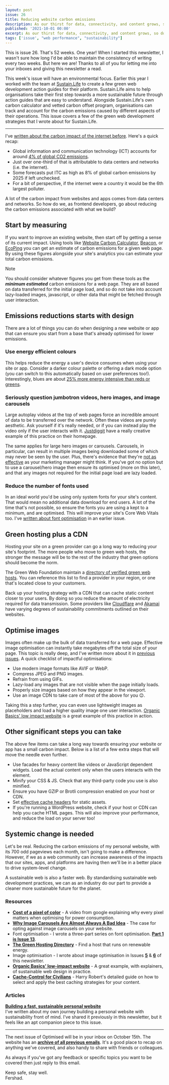```yaml
---
layout: post
issue: 26
title: Reducing website carbon emissions
description: As our thirst for data, connectivity, and content grows, so does the portion of global carbon emissions attributed to the internet. In this post, we'll take a look at the steps frontend developers can take to make sites more efficient and better for the planet.
published: '2021-10-01 00:00'
excerpt: As our thirst for data, connectivity, and content grows, so does the portion of global carbon emissions attributed to the internet. In this post, we'll take a look at the steps frontend developers can take to make sites more efficient and better for the planet.
tags: ['issue', "web performance", "sustainability"]
---
```

<!-- # Reducing website carbon emissions -->

This is issue 26. That's 52 weeks. One year! When I started this newsletter, I wasn't sure how long I'd be able to maintain the consistency of writing every two weeks. But here we are! Thanks to all of you for letting me into your inboxes and giving this newsletter a read.

This week's issue will have an environmental focus. Earlier this year I worked with the team at [Sustain.Life](http://sustain.Life) to create a few green web development action guides for their platform. Sustain.Life aims to help organisations take their first step towards a more sustainable future through action guides that are easy to understand. Alongside Sustain.Life's own carbon calculator and vetted carbon offset program, organisations can track and account for the carbon emissions caused by different aspects of their operations. This issue covers a few of the green web development strategies that I wrote about for Sustain.Life.

***

I've [written about the carbon impact of the internet before](https://optimised.email/issues/issue-12-the-environmental-case-for-website-performance). Here's a quick recap:

- Global information and communication technology (ICT) accounts for around [4% of global CO2 emissions](https://theshiftproject.org/wp-content/uploads/2019/03/Lean-ICT-Report_The-Shift-Project_2019.pdf).
- Just over one-third of that is attributable to data centers and networks (i.e. the internet).
- Some forecasts put ITC as high as 8% of global carbon emissions by 2025 if left unchecked.
- For a bit of perspective, if the internet were a country it would be the 6th largest polluter.

A lot of the carbon impact from websites and apps comes from data centers and networks. So how do we, as frontend developers, go about reducing the carbon emissions associated with what we build?

## Start by measuring

If you want to improve an existing website, then start off by getting a sense of its current impact. Using tools like [Website Carbon Calculator](https://www.websitecarbon.com/), [Beacon](https://digitalbeacon.co/), or [EcoPing](https://ecoping.earth/) you can get an estimate of carbon emissions for a given web page. By using these figures alongside your site's analytics you can estimate your total carbon emissions.

<div class="callout">
<p class="h3 title">Note</p>
<p>You should consider whatever figures you get from these tools as the <strong><em>minimum estimated</em></strong> carbon emissions for a web page. They are all based on data transferred for the initial page load, and so do not take into account lazy-loaded images, javascript, or other data that might be fetched through user interaction.</p>
</div> 

## Emissions reductions starts with design

There are a lot of things you can do when designing a new website or app that can ensure you start from a base that's already optimised for lower emissions.

### Use energy efficient colours

This helps reduce the energy a user's device consumes when using your site or app. Consider a darker colour palette or offering a dark mode option (you can switch to this automatically based on user preferences too!). Interestingly, blues are about [25% more energy intensive than reds or greens](https://www.youtube.com/watch?v=N_6sPd0Jd3g).  

### Seriously question jumbotron videos, hero images, and image carousels

Large autoplay videos at the top of web pages force an incredible amount of data to be transferred over the network. Often these videos are purely aesthetic. Ask yourself if it's really needed, or if you can instead play the video only if the user interacts with it. [Justdiggit](https://justdiggit.org/) have a really creative example of this practice on their homepage.

The same applies for large hero images or carousels. Carousels, in particular, can result in multiple images being downloaded some of which may never be seen by the user. Plus, there's evidence that they're [not as effective](https://thegood.com/insights/ecommerce-image-carousels/) as your marketing manager might think. If you've got no option but to use a carousel/hero image then ensure its optimised (more on this later), and that any images not required for the initial page load are lazy loaded.

### Reduce the number of fonts used

In an ideal world you'd be using only system fonts for your site's content. That would mean no additional data download for end users. A lot of the time that's not possible, so ensure the fonts you are using a kept to a minimum, and are optimised. This will improve your site's Core Web Vitals too. I've [written about font optimisation](https://optimised.email/issues/issue-13-optimising-web-fonts-part-1) in an earlier issue.

## Green hosting plus a CDN

Hosting your site on a green provider can go a long way to reducing your site's footprint. The more people who move to green web hosts, the stronger the message will be to the rest of the industry that green options should become the norm.

The Green Web Foundation maintain a [directory of verified green web hosts](https://www.thegreenwebfoundation.org/directory/). You can reference this list to find a provider in your region, or one that's located close to your customers.

Back up your hosting strategy with a CDN that can cache static content closer to your users. By doing so you reduce the amount of electricity required for data transmission. Some providers like [Cloudflare](https://blog.cloudflare.com/cloudflare-committed-to-building-a-greener-internet/) and [Akamai](https://www.akamai.com/company/corporate-responsibility/sustainability) have varying degrees of sustainability commitments outlined on their websites. 

## Optimise images

Images often make up the bulk of data transferred for a web page. Effective image optimisation can instantly take megabytes off the total size of your page. This topic is really deep, and I've written more about it in [previous](https://optimised.email/issues/issue-5-optimising-images-reducing-image-size) [issues](https://optimised.email/issues/issue-6-optimising-images-serving-images). A quick checklist of impactful optimisations:

- Use modern image formats like AVIF or WebP.
- Compress JPEG and PNG images.
- Refrain from using GIFs.
- Lazy-load any images that are not visible when the page initially loads.
- Properly size images based on how they appear in the viewport.
- Use an image CDN to take care of most of the above for you 😉.

Taking this a step further, you can even use lightweight images as placeholders and load a higher quality image one user interaction. [Organic Basics' low impact website](https://lowimpact.organicbasics.com/usd/products/accessories-recycled-wool-starter-pack) is a great example of this practice in action.

## Other significant steps you can take

The above few items can take a long way towards ensuring your website or app has a small carbon impact. Below is a list of a few extra steps that will move the needle even further.

- Use facades for heavy content like videos or JavaScript dependent widgets. Load the actual content only when the users interacts with the element.
- Minify your CSS & JS. Check that any third-party code you use is also minified.
- Ensure you have GZIP or Brotli compression enabled on your host or CDN.
- Set [effective cache headers](https://csswizardry.com/2019/03/cache-control-for-civilians/) for static assets.
- If you're running a WordPress website, check if your host or CDN can help you cache HTML pages. This will also improve your performance, and reduce the load on your server too!

## Systemic change is needed

Let's be real. Reducing the carbon emissions of my personal website, with its 700 odd pageviews each month, isn't going to make a difference. However, if we as a web community can increase awareness of the impacts that our sites, apps, and platforms are having then we'll be in a better place to drive system-level change. 

A sustainable web is also a faster web. By standardising sustainable web development practices, we can as an industry do our part to provide a cleaner more sustainable future for the planet.

### Resources

- [**Cost of a pixel of color**](https://www.youtube.com/watch?v=N_6sPd0Jd3g) - A video from google explaining why every pixel matters when optimising for power consumption.
- **[Why Image Carousels Are Almost Always A Bad Idea](https://thegood.com/insights/ecommerce-image-carousels/)** - The case for opting against image carousels on your website.
- Font optimisation - I wrote a three-part series on font optimisation. **[Part 1 is Issue 13](https://optimised.email/issues/issue-13-optimising-web-fonts-part-1)**.
- **[The Green Hosting Directory](https://www.thegreenwebfoundation.org/directory/)** - Find a host that runs on renewable energy.
- Image optimisation - I wrote about image optimisation in Issues [**5**](https://optimised.email/issues/issue-5-optimising-images-reducing-image-size) & **[6](https://optimised.email/issues/issue-6-optimising-images-serving-images)** of this newsletter.
- **[Organic Basics' low-impact website](https://lowimpact.organicbasics.com/usd/products/accessories-recycled-wool-starter-pack)** - A great example, with explainers, of sustainable web design in practice.
- **[Cache-Control for Civilians](https://csswizardry.com/2019/03/cache-control-for-civilians/)** - Harry Robert's detailed guide on how to select and apply the best caching strategies for your content.

### Articles

**[Building a fast, sustainable personal website](https://fershad.com/writing/building-fast-sustainable-personal-website/)**  
I've written about my own journey building a personal website with sustainability front of mind. I've shared it previously in this newsletter, but it feels like an apt companion piece to this issue.

***

The next issue of Optimised will be in your inbox on October 15th. The website has an **[archive of all previous emails](https://optimised.email/)**. It's a good place to recap on anything we've covered, and also handy to share with friends or colleagues.

As always if you've got any feedback or specific topics you want to be covered then just reply to this email.

Keep safe, stay well.  
Fershad.
